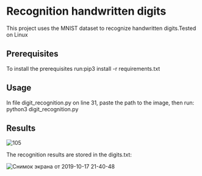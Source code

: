   Recognition handwritten digits
  =======
  This project uses the MNIST dataset to recognize handwritten digits.Tested on Linux

  Prerequisites
  ----------
To install the  prerequisites run:pip3 install -r requirements.txt

Usage
---------

In file digit_recognition.py on line 31, paste the path to the image, 
then run: python3 digit_recognition.py

Results
--------
![105](https://user-images.githubusercontent.com/47298384/67037411-1ed77a00-f126-11e9-836c-cc387ba8403b.PNG)

The recognition results are stored in the digits.txt:

![Снимок экрана от 2019-10-17 21-40-48](https://user-images.githubusercontent.com/47298384/67037771-d66c8c00-f126-11e9-8a51-63228f070306.png)
